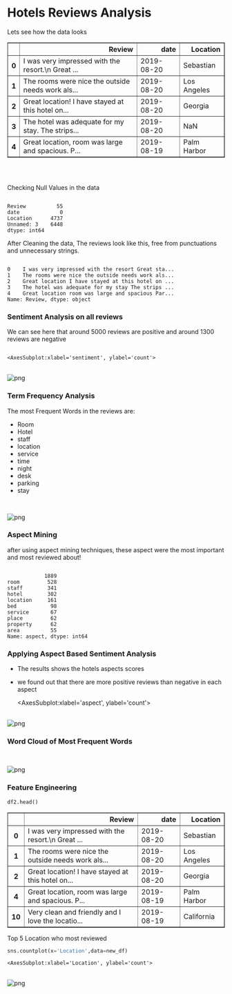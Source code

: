 # Hotels Reviews Analysis

Lets see how the data looks



<table border="1" class="dataframe">
  <thead>
    <tr style="text-align: right;">
      <th></th>
      <th>Review</th>
      <th>date</th>
      <th>Location</th>
    </tr>
  </thead>
  <tbody>
    <tr>
      <th>0</th>
      <td>I was very impressed with the resort.\n Great ...</td>
      <td>2019-08-20</td>
      <td>Sebastian</td>
    </tr>
    <tr>
      <th>1</th>
      <td>The rooms were nice the outside needs work als...</td>
      <td>2019-08-20</td>
      <td>Los Angeles</td>
    </tr>
    <tr>
      <th>2</th>
      <td>Great location! I have stayed at this hotel on...</td>
      <td>2019-08-20</td>
      <td>Georgia</td>
    </tr>
    <tr>
      <th>3</th>
      <td>The hotel was adequate for my stay. The strips...</td>
      <td>2019-08-20</td>
      <td>NaN</td>
    </tr>
    <tr>
      <th>4</th>
      <td>Great location, room was large and spacious. P...</td>
      <td>2019-08-19</td>
      <td>Palm Harbor</td>
    </tr>
  </tbody>
</table>



```python

```
​    


Checking Null Values in the data


```python

```




    Review          55
    date             0
    Location      4737
    Unnamed: 3    6448
    dtype: int64



After Cleaning the data, The reviews look like this, free from punctuations and unnecessary strings.


```python

```




    0    I was very impressed with the resort Great sta...
    1    The rooms were nice the outside needs work als...
    2    Great location I have stayed at this hotel on ...
    3    The hotel was adequate for my stay The strips ...
    4    Great location room was large and spacious Par...
    Name: Review, dtype: object



### Sentiment Analysis on all reviews
We can see here that around 5000 reviews are positive and around 1300 reviews are negative 


```python

```




    <AxesSubplot:xlabel='sentiment', ylabel='count'>




​    
![png](sentiment.png)
​    


### Term Frequency Analysis
The most Frequent Words in the reviews are:
* Room
* Hotel
* staff
* location
* service
* time
* night
* desk
* parking
* stay


```python

```


​    
![png](piechart.png)
​    


### Aspect Mining
after using aspect mining techniques, these aspect were the most important and most reviewed about!


```python

```




                1889
    room         528
    staff        341
    hotel        302
    location     161
    bed           98
    service       67
    place         62
    property      62
    area          55
    Name: aspect, dtype: int64



### Applying Aspect Based Sentiment Analysis
* The results shows the hotels aspects scores
* we found out that there are more positive reviews than negative in each aspect


    <AxesSubplot:xlabel='aspect', ylabel='count'>




​    
![png](barchart.png)
​    


### Word Cloud of Most Frequent Words


```python

```


​    
![png](download.png)
​    


### Feature Engineering 



```python
df2.head()
```

<table border="1" class="dataframe">
  <thead>
    <tr style="text-align: right;">
      <th></th>
      <th>Review</th>
      <th>date</th>
      <th>Location</th>
    </tr>
  </thead>
  <tbody>
    <tr>
      <th>0</th>
      <td>I was very impressed with the resort.\n Great ...</td>
      <td>2019-08-20</td>
      <td>Sebastian</td>
    </tr>
    <tr>
      <th>1</th>
      <td>The rooms were nice the outside needs work als...</td>
      <td>2019-08-20</td>
      <td>Los Angeles</td>
    </tr>
    <tr>
      <th>2</th>
      <td>Great location! I have stayed at this hotel on...</td>
      <td>2019-08-20</td>
      <td>Georgia</td> 
    </tr>
    <tr>
      <th>4</th>
      <td>Great location, room was large and spacious. P...</td>
      <td>2019-08-19</td>
      <td>Palm Harbor</td>
    </tr>
    <tr>
      <th>10</th>
      <td>Very clean and friendly and I love the locatio...</td>
      <td>2019-08-19</td>
      <td>California</td>
    </tr>
  </tbody>
</table>


Top 5 Location who most reviewed


```python
sns.countplot(x='Location',data=new_df)
```




    <AxesSubplot:xlabel='Location', ylabel='count'>




​    
![png](Toplocation.png)
​    



```python

```
